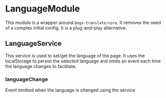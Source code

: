 # LanguageModule

This module is a wrapper around `@ngx-translate/core`. It removes the need of a complex initial config. It is a plug-and-play alternative.

## LanguageService

This service is used to set/get the language of the page. It uses the localStorage to persist the selected language and emits an event each time the language changes to facilitate.

### languageChange
Event emitted when the language is changed using the service

